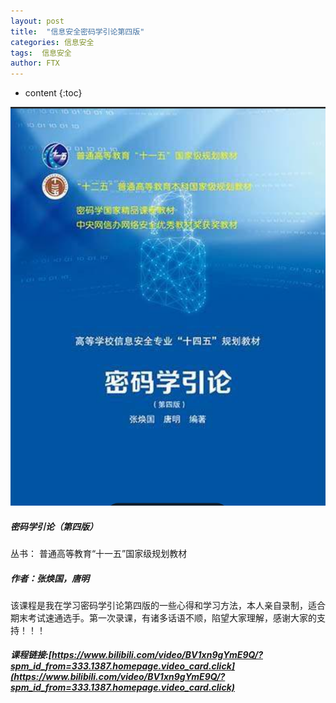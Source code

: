 ```yaml
---
layout: post
title:  "信息安全密码学引论第四版"
categories: 信息安全
tags:  信息安全
author: FTX
---
```


* content
{:toc}

![](images/密码学引论.png)
##### 密码学引论（第四版）
丛书： 普通高等教育“十一五”国家级规划教材
##### 作者：张焕国，唐明
该课程是我在学习密码学引论第四版的一些心得和学习方法，本人亲自录制，适合期末考试速通选手。第一次录课，有诸多话语不顺，陷望大家理解，感谢大家的支持！！！
<br>
##### 课程链接:[https://www.bilibili.com/video/BV1xn9gYmE9Q/?spm_id_from=333.1387.homepage.video_card.click](https://www.bilibili.com/video/BV1xn9gYmE9Q/?spm_id_from=333.1387.homepage.video_card.click)




